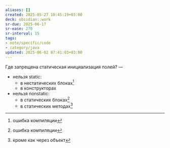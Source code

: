 ```yaml
---
aliases: []
created: 2025-05-27 10:45:19+03:00
deck: obsidian::work
sr-due: 2025-06-17
sr-ease: 270
sr-interval: 15
tags:
- note/specific/code
- category/java
updated: 2025-06-02 07:41:03+03:00
---
```


Где запрещена статическая инициализация полей?
—
- нельзя static:
	- в нестатических блоках[^1]
	- в конструкторах
- нельзя nonstatic:
	- в статических блоках[^2]
	- в статических методах[^3]

[^1]: ошибка компиляции
[^2]: ошибка компиляции
[^3]: кроме как через объект
